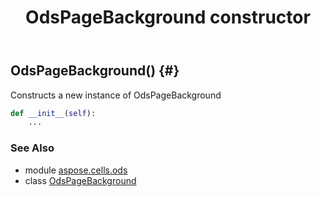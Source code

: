 ﻿---
title: OdsPageBackground constructor
second_title: Aspose.Cells for Python via .NET API References
description: 
type: docs
weight: 10
url: /aspose.cells.ods/odspagebackground/__init__/
is_root: false
---

## OdsPageBackground() {#}

Constructs a new instance of OdsPageBackground



```python
def __init__(self):
    ...
```





### See Also
* module [aspose.cells.ods](../../)
* class [OdsPageBackground](/cells/python-net/aspose.cells.ods/odspagebackground)

